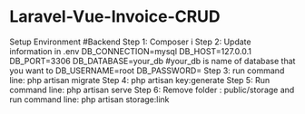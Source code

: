 # Laravel-Vue-Invoice-CRUD
Setup Environment
#Backend 
Step 1: Composer i
Step 2: Update information in .env 
DB_CONNECTION=mysql
DB_HOST=127.0.0.1
DB_PORT=3306
DB_DATABASE=your_db #your_db is name of database that you want to
DB_USERNAME=root 
DB_PASSWORD=
Step 3: run command line: php artisan migrate 
Step 4: php artisan key:generate
Step 5: Run command line:  php artisan serve 
Step 6: Remove folder : public/storage and run command line: php artisan storage:link 


